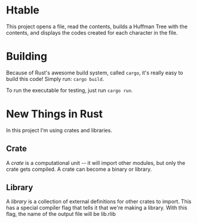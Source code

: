 # Htable
This project opens a file, read the contents, builds a Huffman Tree with the
contents, and displays the codes created for each character in the file.

# Building
Because of Rust's awesome build system, called `cargo`, it's really easy to
build this code! Simply run: `cargo build`. 

To run the executable for testing, just run `cargo run`.

# New Things in Rust
In this project I'm using crates and libraries.

## Crate
A *crate* is a computational unit -- it will import other modules, but only
the crate gets compiled. A crate can become a binary or library.

## Library
A *library* is a collection of external definitions for other crates to
import. This has a special compiler flag that tells it that we're making a
library. With this flag, the name of the output file will be
lib<basename>.rlib
